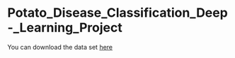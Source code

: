 # Potato_Disease_Classification_Deep-_Learning_Project

You can download the data set [here](https://www.kaggle.com/datasets/arjuntejaswi/plant-village)
